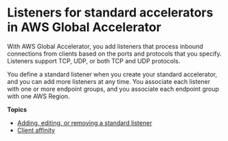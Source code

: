 # Listeners for standard accelerators in AWS Global Accelerator<a name="about-listeners"></a>

With AWS Global Accelerator, you add listeners that process inbound connections from clients based on the ports and protocols that you specify\. Listeners support TCP, UDP, or both TCP and UDP protocols\.

You define a standard listener when you create your standard accelerator, and you can add more listeners at any time\. You associate each listener with one or more endpoint groups, and you associate each endpoint group with one AWS Region\.

**Topics**
+ [Adding, editing, or removing a standard listener](about-listeners.creating-listeners.md)
+ [Client affinity](about-listeners-client-affinity.md)